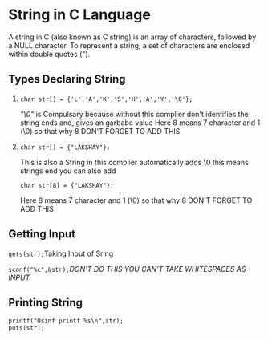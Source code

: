 # String in C Language

A string in C (also known as C string) is an array of characters, followed by a NULL character. To represent a string, a set of characters are enclosed within double quotes (").

## Types Declaring String

1. `char str[] = {'L','A','K','S','H','A','Y','\0'};`

   *"\0"* is Compulsary because without this complier don't identifies the string ends and, gives an garbabe value
   Here 8 means 7 character and 1 (\0) so that why 8 DON'T FORGET TO ADD THIS

2. `char str[] = {"LAKSHAY"};`

   This is also a String in this complier automatically adds \0 this means strings end you can also add

   `char str[8] = {"LAKSHAY"};`

   Here 8 means 7 character and 1 (\0) so that why 8 DON'T FORGET TO ADD THIS

## Getting Input

   `gets(str);`Taking Input of Sring

   ```scanf("%c",&str);```*DON'T DO THIS YOU CAN'T TAKE WHITESPACES AS INPUT*

## Printing String

    printf("Usinf printf %s\n",str);
    puts(str);
